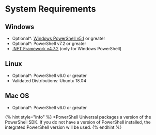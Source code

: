 # System Requirements

## Windows

* Optional\*: [Windows PowerShell v5.1](https://www.microsoft.com/en-us/download/details.aspx?id=54616) or greater&#x20;
* Optional\*: PowerShell v7.2 or greater
* [.NET Framework v4.7.2](https://dotnet.microsoft.com/download/dotnet-framework/net472) (only for Windows PowerShell)

## Linux

* Optional\*: PowerShell v6.0 or greater
* Validated Distributions: Ubuntu 18.04

## Mac OS

* Optional\*: PowerShell v6.0 or greater

{% hint style="info" %}
\*PowerShell Universal packages a version of the PowerShell SDK. If you do not have a version of PowerShell installed, the integrated PowerShell version will be used.&#x20;
{% endhint %}

